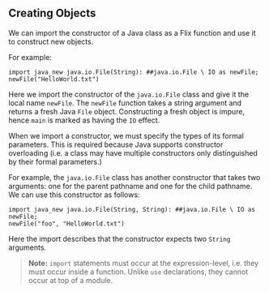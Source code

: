 ## Creating Objects

We can import the constructor of a Java class as a
Flix function and use it to construct new objects.

For example:

```flix
import java_new java.io.File(String): ##java.io.File \ IO as newFile;
newFile("HelloWorld.txt")
```

Here we import the constructor of the `java.io.File`
class and give it the local name `newFile`.
The `newFile` function takes a string argument and
returns a fresh Java `File` object.
Constructing a fresh object is impure, hence `main`
is marked as having the `IO` effect.

When we import a constructor, we must specify the
types of its formal parameters. This is required because
Java supports constructor overloading (i.e. a class may
have multiple constructors only distinguished by their
formal parameters.)

For example, the `java.io.File` class has another
constructor that takes two arguments: one for the parent
pathname and one for the child pathname.
We can use this constructor as follows:

```flix
import java_new java.io.File(String, String): ##java.io.File \ IO as newFile;
newFile("foo", "HelloWorld.txt")
```

Here the import describes that the constructor expects two
`String` arguments.

> **Note:** `import` statements must occur at the expression-level,
> i.e. they must occur inside a function. Unlike `use` declarations,
> they cannot occur at top of a module.
